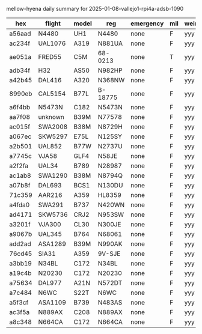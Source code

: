 mellow-hyena daily summary for 2025-01-08-vallejo1-rpi4a-adsb-1090

|hex|flight|model|reg|emergency|mil|weirdo|
|--|--|--|--|--|--|--|
|a56aad|N4480|UH1|N4480|none|F|yyy|
|ac234f|UAL1076|A319|N881UA|none|F|yyy|
|ae051a|FRED55|C5M|68-0213|none|T|yyy|
|adb34f|H32|AS50|N982HP|none|F|yyy|
|a42b45|DAL416|A320|N368NW|none|F|yyy|
|8990eb|CAL5154|B77L|B-18775|none|F|yyy|
|a6f4bb|N5473N|C182|N5473N|none|F|yyy|
|aa7f08|unknown|B39M|N77578|none|F|yyy|
|ac015f|SWA2008|B38M|N8729H|none|F|yyy|
|a067ec|SKW5297|E75L|N125SY|none|F|yyy|
|a2b501|UAL852|B77W|N2737U|none|F|yyy|
|a7745c|VJA58|GLF4|N58JE|none|F|yyy|
|a2f2fa|UAL34|B789|N28987|none|F|yyy|
|ac1ab8|SWA1290|B38M|N8794Q|none|F|yyy|
|a07b8f|DAL693|BCS1|N130DU|none|F|yyy|
|71c359|AAR216|A359|HL8359|none|F|yyy|
|a4fda0|SWA291|B737|N420WN|none|F|yyy|
|ad4171|SKW5736|CRJ2|N953SW|none|F|yyy|
|a3201f|VJA300|CL30|N300JE|none|F|yyy|
|a9067b|UAL345|B764|N68061|none|F|yyy|
|add2ad|ASA1289|B39M|N990AK|none|F|yyy|
|76cd45|SIA31|A359|9V-SJE|none|F|yyy|
|a3bb19|N34BL|C172|N34BL|none|F|yyy|
|a19c4b|N20230|C172|N20230|none|F|yyy|
|a75634|DAL977|A21N|N572DT|none|F|yyy|
|a7c484|N6WC|S22T|N6WC|none|F|yyy|
|a5f3cf|ASA1109|B739|N483AS|none|F|yyy|
|ac3f5a|N889AX|C208|N889AX|none|F|yyy|
|a8c348|N664CA|C172|N664CA|none|F|yyy|
